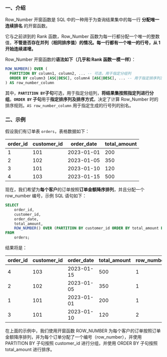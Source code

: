 ### 一、介绍

Row_Number 开窗函数是 SQL 中的一种用于为查询结果集中的每一行 **分配唯一连续排名** 的开窗函数。

它与之前讲到的 Rank 函数，Row_Number 函数为每一行都分配一个唯一的整数值，**不管是否存在并列（相同排序值）的情况。每一行都有一个唯一的行号，从 1 开始连续递增。**

Row_Number 开窗函数的**语法如下（几乎和 Rank 函数一模一样）**：

```sql
ROW_NUMBER() OVER (
  PARTITION BY column1, column2, ... -- 可选，用于指定分组列
  ORDER BY column3 [ASC|DESC], column4 [ASC|DESC], ... -- 用于指定排序列及排序方式
) AS row_number_column
```

其中，**`PARTITION BY`子句**可选，用于指定分组列，**将结果集按照指定列进行分组**。**`ORDER BY` 子句**用于**指定排序列及排序方式**，决定了计算 Row_Number 时的排序规则。`AS row_number_column` 用于指定生成的行号列的别名。

### 二、示例

假设我们有订单表 `orders`，表格数据如下：

| order_id | customer_id | order_date | total_amount |
| -------- | ----------- | ---------- | ------------ |
| 1        | 101         | 2023-01-01 | 200          |
| 2        | 102         | 2023-01-05 | 350          |
| 3        | 101         | 2023-01-10 | 120          |
| 4        | 103         | 2023-01-15 | 500          |

现在，我们希望为**每个客户**的订单按照**订单金额降序排列**，并且分配一个 row_number 编号，示例 SQL 语句如下：

```sql
SELECT 
    order_id, 
    customer_id, 
    order_date, 
    total_amount,
    ROW_NUMBER() OVER (PARTITION BY customer_id ORDER BY total_amount DESC) AS row_number
FROM
    orders;
```

结果将是：

| order_id | customer_id | order_date | total_amount | row_number |
| -------- | ----------- | ---------- | ------------ | ---------- |
| 4        | 103         | 2023-01-15 | 500          | 1          |
| 2        | 102         | 2023-01-05 | 350          | 1          |
| 1        | 101         | 2023-01-01 | 200          | 1          |
| 3        | 101         | 2023-01-10 | 120          | 2          |

在上面的示例中，我们使用开窗函数 ROW_NUMBER  为每个客户的订单按照订单金额降序排列，并为每个订单分配了一个编号（row_number），并使用 PARTITION BY 子句按照  customer_id 进行分组，并使用 ORDER BY 子句按照 total_amount 进行排序。